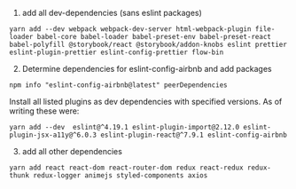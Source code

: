 1. add all dev-dependencies (sans eslint packages)

`yarn add --dev webpack webpack-dev-server html-webpack-plugin file-loader babel-core babel-loader babel-preset-env babel-preset-react babel-polyfill @storybook/react @storybook/addon-knobs eslint prettier eslint-plugin-prettier eslint-config-prettier flow-bin`

2. Determine dependencies for eslint-config-airbnb and add packages

`npm info "eslint-config-airbnb@latest" peerDependencies`

Install all listed plugins as dev dependencies with specified versions.  As of writing these were:

`yarn add --dev  eslint@^4.19.1 eslint-plugin-import@2.12.0 eslint-plugin-jsx-a11y@^6.0.3 eslint-plugin-react@^7.9.1 eslint-config-airbnb`

3. add all other dependencies

`yarn add react react-dom react-router-dom redux react-redux redux-thunk redux-logger animejs styled-components axios`

